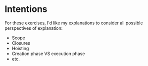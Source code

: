 # Intentions

For these exercises, I'd like my explanations to consider all possible perspectives of explanation:

- Scope
- Closures
- Hoisting
- Creation phase VS execution phase
- etc.
